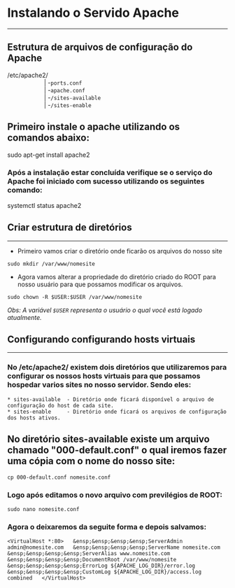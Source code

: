 
# Instalando o Servido Apache
_______________________________  

## Estrutura de arquivos de configuração do Apache

  /etc/apache2/  
&ensp;&ensp;&ensp;&ensp;&ensp;&ensp;&ensp;&ensp;&ensp;&ensp;&ensp;&ensp;|
               -`ports.conf`  
&ensp;&ensp;&ensp;&ensp;&ensp;&ensp;&ensp;&ensp;&ensp;&ensp;&ensp;&ensp;|
               -`apache.conf`  
&ensp;&ensp;&ensp;&ensp;&ensp;&ensp;&ensp;&ensp;&ensp;&ensp;&ensp;&ensp;|
               -`/sites-available`  
&ensp;&ensp;&ensp;&ensp;&ensp;&ensp;&ensp;&ensp;&ensp;&ensp;&ensp;&ensp;|
               -`/sites-enable`  

## Primeiro instale o apache utilizando os comandos abaixo:

 sudo apt-get install apache2

### Após a instalação estar concluída verifique se o serviço do Apache foi iniciado com sucesso utilizando os seguintes comando:

 systemctl status apache2


## Criar estrutura de diretórios
__________________________________________________________________

* Primeiro vamos criar o diretório onde ficarão os arquivos do nosso site  

`sudo mkdir /var/www/nomesite`  

* Agora vamos alterar a propriedade do diretório criado do ROOT para nosso usuário para que possamos modificar os arquivos.  

`sudo chown -R $USER:$USER /var/www/nomesite`  

 _Obs: A variável `$USER` representa o usuário o qual você está logado atualmente._  

## Configurando configurando hosts virtuais
_____________________________________________  

### No /etc/apache2/ existem dois diretórios que utilizaremos para configurar os nossos hosts virtuais para que possamos hospedar varios sites no nosso servidor. Sendo eles:  

    * sites-available  - Diretório onde ficará disponível o arquivo de configuração do host de cada site.  
    * sites-enable     - Diretório onde ficará os arquivos de configuração dos hosts ativos.

## No diretório sites-available existe um arquivo chamado "000-default.conf" o qual iremos fazer uma cópia com o nome do nosso site:  

    cp 000-default.conf nomesite.conf  

### Logo após editamos o novo arquivo com previlégios de ROOT:  

    sudo nano nomesite.conf
    
### Agora o deixaremos da seguite forma e depois salvamos:  

   `<VirtualHost *:80>  
      &ensp;&ensp;&ensp;&ensp;ServerAdmin admin@nomesite.com  
      &ensp;&ensp;&ensp;&ensp;ServerName nomesite.com  
      &ensp;&ensp;&ensp;&ensp;ServerAlias www.nomesite.com  
      &ensp;&ensp;&ensp;&ensp;DocumentRoot /var/www/nomesite  
      &ensp;&ensp;&ensp;&ensp;ErrorLog ${APACHE_LOG_DIR}/error.log  
      &ensp;&ensp;&ensp;&ensp;CustomLog ${APACHE_LOG_DIR}/access.log combined  
    </VirtualHost>`  
   

 


        
    

